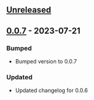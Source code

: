 <a name="unreleased"></a>
## [Unreleased]


<a name="0.0.7"></a>
## [0.0.7] - 2023-07-21
### Bumped
- Bumped version to 0.0.7

### Updated
- Updated changelog for 0.0.6


[Unreleased]: https://path-gitlab.med.umich.edu/path-webteam/shield/compare/0.0.7...HEAD
[0.0.7]: https://path-gitlab.med.umich.edu/path-webteam/shield/compare/0.0.6...0.0.7

